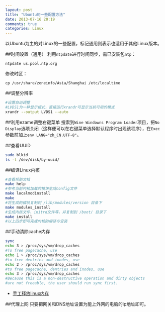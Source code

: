 ```yaml
---
layout: post
title: "Ubuntu的一些配置方法"
date: 2013-07-16 20:19
comments: true
categories: Linux
---
```

以Ubuntu为主的对Linux的一些配置，标记通用则表示也适用于其他Linux版本。

<!--more-->

##时间设置（通用）
利用`ntpdate`进行时间同步，需已安装包`ntp`：

```
ntpdate us.pool.ntp.org
```

修改时区：

```
cp /usr/share/zoneinfo/Asia/Shanghai /etc/localtime
```

##调整分辨率

```bash
#设置自动调整
#LVDS1为一种显示模式，直接运行xrandr可显示当前可用的模式
xrandr --output LVDS1 --auto
```

##利用ezame调整右键菜单
搜索到`Wine Windowns Program Loader`项目，把`No Display`选项关闭（这样便可以在右键菜单选择默认程序时出现该程序），在`Exec`参数前加上`env LANG="zh_CN.UTF-8"`。

##查看UUID

```bash
sudo blkid
ls -l /dev/disk/by-uuid/
```

##编译Linux内核

```bash
#查看帮助文档
make help
#参考当前内核加载的模块生成config文件
make localmodinstall
make
#将生成的模块复制到 /lib/modules/version 目录下
make modules_install
#生成内核文件、initrd文件等，并复制到 /boot/ 目录下
make install
#以上四步即可完成内核的编译与安装
```

##手动清除cache内存

```bash
sync
echo 3 > /proc/sys/vm/drop_caches
#To free pagecache, use 
echo 1 > /proc/sys/vm/drop_caches
#to free dentries and inodes, use
echo 2 > /proc/sys/vm/drop_caches
#to free pagecache, dentries and inodes, use 
echo 3 > /proc/sys/vm/drop_caches
#Because this is a non-destructive operation and dirty objects
#are not freeable, the user should run sync first.
```

- [手工释放linux内存](http://www.linuxany.com/archives/814.html)

##代理上网
只要把网关和DNS地址设置为能上外网的电脑的ip地址即可。

